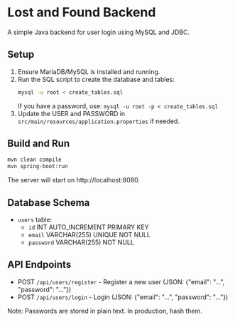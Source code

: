 # Lost and Found Backend

A simple Java backend for user login using MySQL and JDBC.

## Setup

1. Ensure MariaDB/MySQL is installed and running.
2. Run the SQL script to create the database and tables:
   ```bash
   mysql -u root < create_tables.sql
   ```
   If you have a password, use: `mysql -u root -p < create_tables.sql`
3. Update the USER and PASSWORD in `src/main/resources/application.properties` if needed.

## Build and Run

```bash
mvn clean compile
mvn spring-boot:run
```

The server will start on http://localhost:8080.

## Database Schema

- `users` table:
  - `id` INT AUTO_INCREMENT PRIMARY KEY
  - `email` VARCHAR(255) UNIQUE NOT NULL
  - `password` VARCHAR(255) NOT NULL

## API Endpoints

- POST `/api/users/register` - Register a new user (JSON: {"email": "...", "password": "..."})
- POST `/api/users/login` - Login (JSON: {"email": "...", "password": "..."})

Note: Passwords are stored in plain text. In production, hash them.